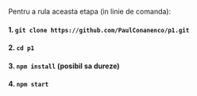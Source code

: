 

Pentru a rula aceasta etapa (in linie de comanda):

#### 1. `git clone https://github.com/PaulConanenco/p1.git`

#### 2. `cd p1`

#### 3. `npm install` (posibil sa dureze)

#### 4. `npm start`
